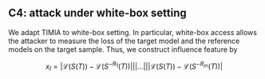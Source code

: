 ## C4: attack under white-box setting

We adapt TIMIA to white-box setting. In particular, white-box access allows the attacker to measure the loss of the target model and the reference models
on the target sample. Thus, we construct influence feature by

$$
x_I = |\mathcal{L}(S(T)) - \mathcal{L}(S^{-R_1}(T))| ||...|||\mathcal{L}(S(T)) - \mathcal{L}(S^{-R_m}(T))| 
$$